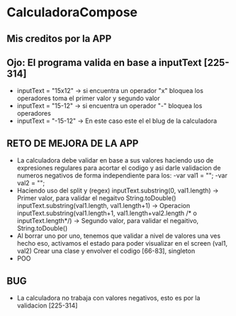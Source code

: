 # CalculadoraCompose

## Mis creditos por la APP

## Ojo: El programa valida en base a inputText [225-314]
*  inputText = "15x12" -> si encuentra un operador "x" bloquea los operadores toma el primer valor y segundo valor
*  inputText = "15-12" -> si encuentra un operador "-" bloquea los operadores
*  inputText = "-15-12" -> En este caso este el el blug de la calculadora

## RETO DE MEJORA DE LA APP
*  La calculadora debe validar en base a sus valores haciendo uso de expresiones regulares para acortar el codigo y asi darle validacion de numeros negativos de forma independiente
   para los:
     -var val1 = "";
     -var val2 = "";
*  Haciendo uso del split y (regex)
     inputText.substring(0, val1.length) -> Primer valor, para validar el negaitvo   String.toDouble()
     inputText.substring(val1.length, val1.length+1) -> Operacion
     inputText.substring(val1.length+1, val1.length+val2.length /* o inputText.length*/) -> Segundo valor, para validar el negaitivo, String.toDouble()
*  Al borrar uno por uno, tenemos que validar a nivel de valores una ves hecho eso, activamos el estado para poder visualizar en el screen (val1, val2)
     Crear una clase y envolver el codigo [66-83], singleton
*  POO

##  BUG  
* La calculadora no trabaja con valores negativos, esto es por la validacion   [225-314]


